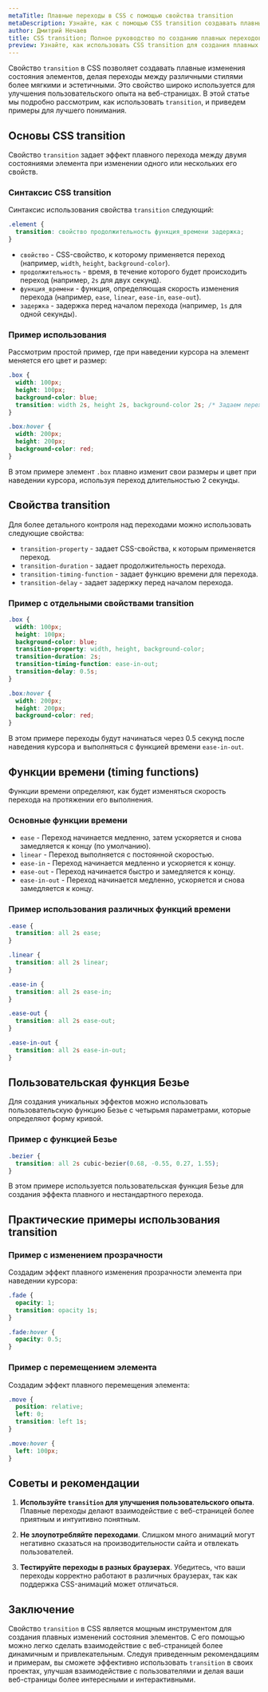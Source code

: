 ```yaml
---
metaTitle: Плавные переходы в CSS с помощью свойства transition
metaDescription: Узнайте, как с помощью CSS transition создавать плавные изменения состояния элементов. Полное руководство с примерами.
author: Дмитрий Нечаев
title: CSS transition; Полное руководство по созданию плавных переходов
preview: Узнайте, как использовать CSS transition для создания плавных переходов состояния элементов. Полное руководство с примерами.
---
```


Свойство `transition` в CSS позволяет создавать плавные изменения состояния элементов, делая переходы между различными стилями более мягкими и эстетичными. Это свойство широко используется для улучшения пользовательского опыта на веб-страницах. В этой статье мы подробно рассмотрим, как использовать `transition`, и приведем примеры для лучшего понимания.

## Основы CSS transition

Свойство `transition` задает эффект плавного перехода между двумя состояниями элемента при изменении одного или нескольких его свойств.

### Синтаксис CSS transition

Синтаксис использования свойства `transition` следующий:

```css
.element {
  transition: свойство продолжительность функция_времени задержка;
}
```

- `свойство` - CSS-свойство, к которому применяется переход (например, `width`, `height`, `background-color`).
- `продолжительность` - время, в течение которого будет происходить переход (например, `2s` для двух секунд).
- `функция_времени` - функция, определяющая скорость изменения перехода (например, `ease`, `linear`, `ease-in`, `ease-out`).
- `задержка` - задержка перед началом перехода (например, `1s` для одной секунды).

### Пример использования

Рассмотрим простой пример, где при наведении курсора на элемент меняется его цвет и размер:

```css
.box {
  width: 100px;
  height: 100px;
  background-color: blue;
  transition: width 2s, height 2s, background-color 2s; /* Задаем переход для нескольких свойств */
}

.box:hover {
  width: 200px;
  height: 200px;
  background-color: red;
}
```

В этом примере элемент `.box` плавно изменит свои размеры и цвет при наведении курсора, используя переход длительностью 2 секунды.

## Свойства transition

Для более детального контроля над переходами можно использовать следующие свойства:

- `transition-property` - задает CSS-свойства, к которым применяется переход.
- `transition-duration` - задает продолжительность перехода.
- `transition-timing-function` - задает функцию времени для перехода.
- `transition-delay` - задает задержку перед началом перехода.

### Пример с отдельными свойствами transition

```css
.box {
  width: 100px;
  height: 100px;
  background-color: blue;
  transition-property: width, height, background-color;
  transition-duration: 2s;
  transition-timing-function: ease-in-out;
  transition-delay: 0.5s;
}

.box:hover {
  width: 200px;
  height: 200px;
  background-color: red;
}
```

В этом примере переходы будут начинаться через 0.5 секунд после наведения курсора и выполняться с функцией времени `ease-in-out`.

## Функции времени (timing functions)

Функции времени определяют, как будет изменяться скорость перехода на протяжении его выполнения. 

### Основные функции времени

- `ease` - Переход начинается медленно, затем ускоряется и снова замедляется к концу (по умолчанию).
- `linear` - Переход выполняется с постоянной скоростью.
- `ease-in` - Переход начинается медленно и ускоряется к концу.
- `ease-out` - Переход начинается быстро и замедляется к концу.
- `ease-in-out` - Переход начинается медленно, ускоряется и снова замедляется к концу.

### Пример использования различных функций времени

```css
.ease {
  transition: all 2s ease;
}

.linear {
  transition: all 2s linear;
}

.ease-in {
  transition: all 2s ease-in;
}

.ease-out {
  transition: all 2s ease-out;
}

.ease-in-out {
  transition: all 2s ease-in-out;
}
```

## Пользовательская функция Безье

Для создания уникальных эффектов можно использовать пользовательскую функцию Безье с четырьмя параметрами, которые определяют форму кривой.

### Пример с функцией Безье

```css
.bezier {
  transition: all 2s cubic-bezier(0.68, -0.55, 0.27, 1.55);
}
```

В этом примере используется пользовательская функция Безье для создания эффекта плавного и нестандартного перехода.

## Практические примеры использования transition

### Пример с изменением прозрачности

Создадим эффект плавного изменения прозрачности элемента при наведении курсора:

```css
.fade {
  opacity: 1;
  transition: opacity 1s;
}

.fade:hover {
  opacity: 0.5;
}
```

### Пример с перемещением элемента

Создадим эффект плавного перемещения элемента:

```css
.move {
  position: relative;
  left: 0;
  transition: left 1s;
}

.move:hover {
  left: 100px;
}
```

## Советы и рекомендации

1. **Используйте `transition` для улучшения пользовательского опыта**. Плавные переходы делают взаимодействие с веб-страницей более приятным и интуитивно понятным.

2. **Не злоупотребляйте переходами**. Слишком много анимаций могут негативно сказаться на производительности сайта и отвлекать пользователей.

3. **Тестируйте переходы в разных браузерах**. Убедитесь, что ваши переходы корректно работают в различных браузерах, так как поддержка CSS-анимаций может отличаться.

## Заключение

Свойство `transition` в CSS является мощным инструментом для создания плавных изменений состояния элементов. С его помощью можно легко сделать взаимодействие с веб-страницей более динамичным и привлекательным. Следуя приведенным рекомендациям и примерам, вы сможете эффективно использовать `transition` в своих проектах, улучшая взаимодействие с пользователями и делая ваши веб-страницы более интересными и интерактивными.